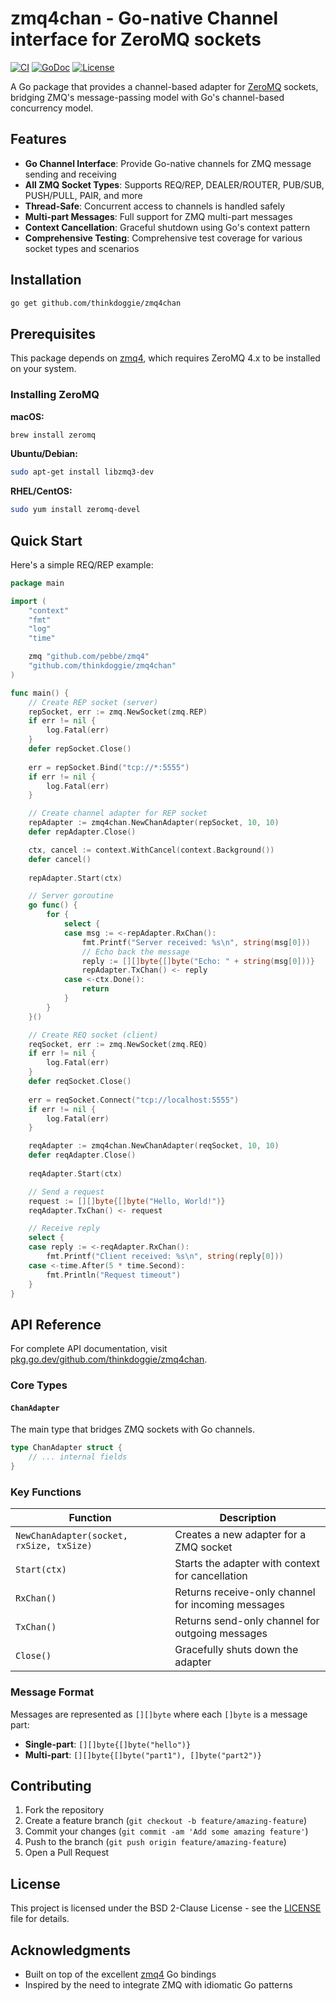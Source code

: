 # zmq4chan - Go-native Channel interface for ZeroMQ sockets

[![CI](https://github.com/thinkdoggie/zmq4chan/workflows/CI/badge.svg)](https://github.com/thinkdoggie/zmq4chan/actions/workflows/ci.yml)
[![GoDoc](https://godoc.org/github.com/thinkdoggie/zmq4chan?status.svg)](https://godoc.org/github.com/thinkdoggie/zmq4chan)
[![License](https://img.shields.io/badge/License-BSD%202--Clause-orange.svg)](https://opensource.org/licenses/BSD-2-Clause)

A Go package that provides a channel-based adapter for [ZeroMQ](https://zeromq.org/) sockets, bridging ZMQ's message-passing model with Go's channel-based concurrency model.

## Features

- **Go Channel Interface**: Provide Go-native channels for ZMQ message sending and receiving
- **All ZMQ Socket Types**: Supports REQ/REP, DEALER/ROUTER, PUB/SUB, PUSH/PULL, PAIR, and more
- **Thread-Safe**: Concurrent access to channels is handled safely
- **Multi-part Messages**: Full support for ZMQ multi-part messages
- **Context Cancellation**: Graceful shutdown using Go's context pattern
- **Comprehensive Testing**: Comprehensive test coverage for various socket types and scenarios

## Installation

```bash
go get github.com/thinkdoggie/zmq4chan
```

## Prerequisites

This package depends on [zmq4](https://github.com/pebbe/zmq4), which requires ZeroMQ 4.x to be installed on your system.

### Installing ZeroMQ

**macOS:**
```bash
brew install zeromq
```

**Ubuntu/Debian:**
```bash
sudo apt-get install libzmq3-dev
```

**RHEL/CentOS:**
```bash
sudo yum install zeromq-devel
```

## Quick Start

Here's a simple REQ/REP example:

```go
package main

import (
    "context"
    "fmt"
    "log"
    "time"

    zmq "github.com/pebbe/zmq4"
    "github.com/thinkdoggie/zmq4chan"
)

func main() {
    // Create REP socket (server)
    repSocket, err := zmq.NewSocket(zmq.REP)
    if err != nil {
        log.Fatal(err)
    }
    defer repSocket.Close()
    
    err = repSocket.Bind("tcp://*:5555")
    if err != nil {
        log.Fatal(err)
    }

    // Create channel adapter for REP socket
    repAdapter := zmq4chan.NewChanAdapter(repSocket, 10, 10)
    defer repAdapter.Close()

    ctx, cancel := context.WithCancel(context.Background())
    defer cancel()
    
    repAdapter.Start(ctx)

    // Server goroutine
    go func() {
        for {
            select {
            case msg := <-repAdapter.RxChan():
                fmt.Printf("Server received: %s\n", string(msg[0]))
                // Echo back the message
                reply := [][]byte{[]byte("Echo: " + string(msg[0]))}
                repAdapter.TxChan() <- reply
            case <-ctx.Done():
                return
            }
        }
    }()

    // Create REQ socket (client)
    reqSocket, err := zmq.NewSocket(zmq.REQ)
    if err != nil {
        log.Fatal(err)
    }
    defer reqSocket.Close()
    
    err = reqSocket.Connect("tcp://localhost:5555")
    if err != nil {
        log.Fatal(err)
    }

    reqAdapter := zmq4chan.NewChanAdapter(reqSocket, 10, 10)
    defer reqAdapter.Close()
    
    reqAdapter.Start(ctx)

    // Send a request
    request := [][]byte{[]byte("Hello, World!")}
    reqAdapter.TxChan() <- request

    // Receive reply
    select {
    case reply := <-reqAdapter.RxChan():
        fmt.Printf("Client received: %s\n", string(reply[0]))
    case <-time.After(5 * time.Second):
        fmt.Println("Request timeout")
    }
}
```

## API Reference

For complete API documentation, visit [pkg.go.dev/github.com/thinkdoggie/zmq4chan](https://pkg.go.dev/github.com/thinkdoggie/zmq4chan).

### Core Types

#### `ChanAdapter`
The main type that bridges ZMQ sockets with Go channels.

```go
type ChanAdapter struct {
    // ... internal fields
}
```

### Key Functions

| Function | Description |
|----------|-------------|
| `NewChanAdapter(socket, rxSize, txSize)` | Creates a new adapter for a ZMQ socket |
| `Start(ctx)` | Starts the adapter with context for cancellation |
| `RxChan()` | Returns receive-only channel for incoming messages |
| `TxChan()` | Returns send-only channel for outgoing messages |
| `Close()` | Gracefully shuts down the adapter |

### Message Format

Messages are represented as `[][]byte` where each `[]byte` is a message part:
- **Single-part**: `[][]byte{[]byte("hello")}`
- **Multi-part**: `[][]byte{[]byte("part1"), []byte("part2")}`


## Contributing

1. Fork the repository
2. Create a feature branch (`git checkout -b feature/amazing-feature`)
3. Commit your changes (`git commit -am 'Add some amazing feature'`)
4. Push to the branch (`git push origin feature/amazing-feature`)
5. Open a Pull Request

## License

This project is licensed under the BSD 2-Clause License - see the [LICENSE](LICENSE) file for details.

## Acknowledgments

- Built on top of the excellent [zmq4](https://github.com/pebbe/zmq4) Go bindings
- Inspired by the need to integrate ZMQ with idiomatic Go patterns 